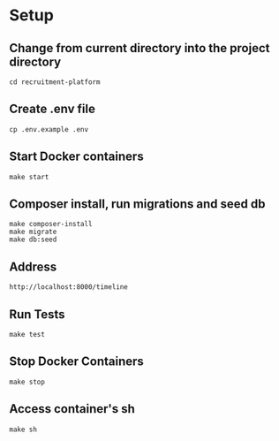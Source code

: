 # Setup

## Change from current directory into the project directory

```ssh
cd recruitment-platform
```

## Create .env file

```$xslt
cp .env.example .env
```

## Start Docker containers

```$xslt
make start
```

## Composer install, run migrations and seed db

```$xslt
make composer-install
make migrate
make db:seed
```

## Address

```$xslt
http://localhost:8000/timeline
```

## Run Tests

```$xslt
make test
```

## Stop Docker Containers

```$xslt
make stop
```

## Access container's sh

```$xslt
make sh
```
